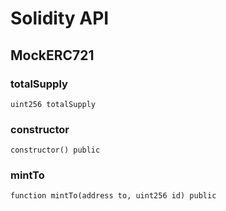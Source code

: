 # Solidity API

## MockERC721

### totalSupply

```solidity
uint256 totalSupply
```

### constructor

```solidity
constructor() public
```

### mintTo

```solidity
function mintTo(address to, uint256 id) public
```

